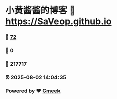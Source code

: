 # 小黄酱酱的博客 :link: https://SaVeop.github.io 
### :page_facing_up: [72](https://SaVeop.github.io/tag.html) 
### :speech_balloon: 0 
### :hibiscus: 217717 
### :alarm_clock: 2025-08-02 14:04:35 
### Powered by :heart: [Gmeek](https://github.com/Meekdai/Gmeek)
